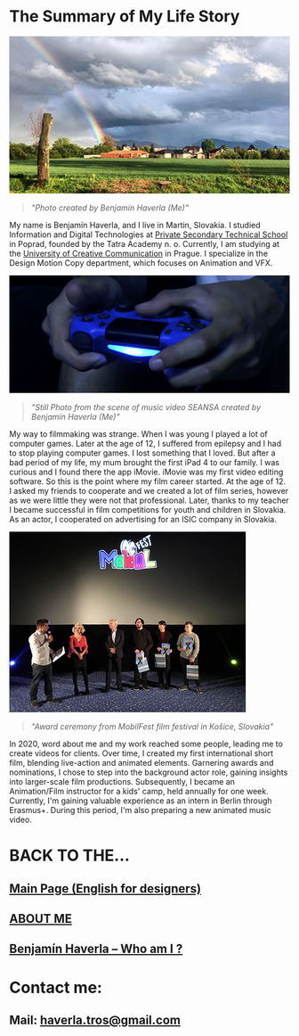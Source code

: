 # The Summary of My Life Story

![Nature in the city Martin](Images/Martin.png)
> *"Photo created by Benjamín Haverla (Me)"*

My name is Benjamín Haverla, and I live in Martin, Slovakia. I studied Information and Digital Technologies at [Private Secondary Technical School](https://ssosta.edupage.org) in Poprad, founded by the Tatra Academy n. o. Currently, I am studying at the [University of Creative Communication](https://www.vskk.cz/cz/) in Prague. I specialize in the Design Motion Copy department, which focuses on Animation and VFX.

![Nature in the city Martin](Images/Game.png)
> *"Still Photo from the scene of music video SEANSA created by Benjamín Haverla (Me)"*

My way to filmmaking was strange. When I was young I played a lot of computer games. Later at the age of 12, I suffered from epilepsy and I had to stop playing computer games. I lost something that I loved. But after a bad period of my life, my mum brought the first iPad 4 to our family. I was curious and I found there the app iMovie. iMovie was my first video editing software. So this is the point where my film career started. At the age of 12. I asked my friends to cooperate and we created a lot of film series, however as we were little they were not that professional. Later, thanks to my teacher I became successful in film competitions for youth and children in Slovakia. As an actor, I cooperated on advertising for an ISIC company in Slovakia.

![People in cinema revieving awards](Images/mobilfest.png)
> *"Award ceremony from MobilFest film festival in Košice, Slovakia"*

In 2020, word about me and my work reached some people, leading me to create videos for clients. Over time, I created my first international short film, blending live-action and animated elements. Garnering awards and nominations, I chose to step into the background actor role, gaining insights into larger-scale film productions. Subsequently, I became an Animation/Film instructor for a kids' camp, held annually for one week. Currently, I'm gaining valuable experience as an intern in Berlin through Erasmus+. During this period, I'm also preparing a new animated music video.

# BACK TO THE...
## [Main Page (English for designers)](https://github.com/BenjaminHaverla/English-for-designers.git)
## [ABOUT ME](https://github.com/BenjaminHaverla/Main-about-me.git)
## [Benjamín Haverla – Who am I ?](https://github.com/BenjaminHaverla/First-impression.git)
# Contact me:
## **Mail**: haverla.tros@gmail.com
